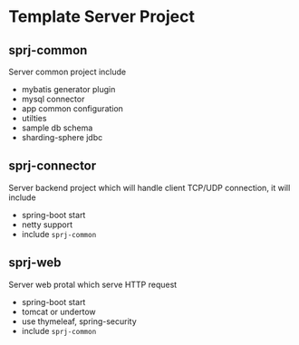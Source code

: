 # Template Server Project

## sprj-common

Server common project include 
* mybatis generator plugin
* mysql connector
* app common configuration
* utilties
* sample db schema
* sharding-sphere jdbc

## sprj-connector

Server backend project which will handle client TCP/UDP connection, it will include
* spring-boot start
* netty support
* include `sprj-common`

## sprj-web

Server web protal which serve HTTP request
* spring-boot start
* tomcat or undertow
* use thymeleaf, spring-security
* include `sprj-common`